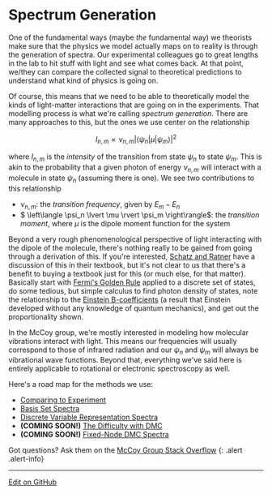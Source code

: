 # Spectrum Generation

One of the fundamental ways (maybe _the_ fundamental way) we theorists make sure that the physics we model actually maps on to reality is through the generation of spectra. Our experimental colleagues go to great lengths in the lab to hit stuff with light and see what comes back. At that point, we/they can compare the collected signal to theoretical predictions to understand what kind of physics is going on.

Of course, this means that we need to be able to theoretically model the kinds of light-matter interactions that are going on in the experiments. That modelling process is what we're calling _spectrum generation_. There are many approaches to this, but the ones we use center on the relationship

$$
I_{n,m} \propto \nu_{n,m} {\left\lvert \left\langle \psi_n | \mu | \psi_m \right\rangle \right\rvert}^{2}
$$

where $I_{n,m}$ is the _intensity_ of the transition from state $\psi_n$ to state $\psi_m$. This is akin to the probability that a given photon of energy $\nu_{n,m}$ will interact with a molecule in state $\psi_n$ (assuming there is one). We see two contributions to this relationship

* $\nu_{n,m}$: the _transition frequency_, given by $E_m - E_n$
* $  \left\langle \psi_n \lvert \mu \rvert \psi_m \right\rangle$: the _transition moment_, where $\mu$ is the dipole moment function for the system

Beyond a very rough phenomenological perspective of light interacting with the dipole of the molecule, there's nothing really to be gained from going through a derivation of this.
If you're interested, [Schatz and Ratner](https://books.google.com/books/about/Quantum_Mechanics_in_Chemistry.html?id=T9KBlS-bj0sC) have a discussion of this in their textbook, but it's not clear to us that there's a benefit to buying a textbook just for this (or much else, for that matter). Basically start with [Fermi's Golden Rule](https://en.wikipedia.org/wiki/Fermi%27s_golden_rule#Discrete_spectrum_of_final_states) applied to a discrete set of states, do some tedious, but simple calculus to find photon density of states, note the relationship to the [Einstein B-coefficients](https://en.wikipedia.org/wiki/Einstein_coefficients) (a result that Einstein developed without any knowledge of quantum mechanics), and get out the proportionality shown. 

In the McCoy group, we're mostly interested in modeling how molecular vibrations interact with light. This means our frequencies will usually correspond to those of infrared radiation and our $\psi_n$ and $\psi_m$ will always be vibrational wave functions.
Beyond that, everything we've said here is entirely applicable to rotational or electronic spectroscopy as well.

Here's a road map for the methods we use:

* [Comparing to Experiment](StickSpectra.md)
* [Basis Set Spectra](BasisSetSpectra.md)
* [Discrete Variable Representation Spectra](DVRSpectra.md)
* **(COMING SOON!)** [The Difficulty with DMC](DMCSpectraDifficulties.md)
* **(COMING SOON!)** [Fixed-Node DMC Spectra](FixedNodeSpectra.md)

Got questions? Ask them on the [McCoy Group Stack Overflow](https://stackoverflow.com/c/mccoygroup/questions/ask)
{: .alert .alert-info}

---

[Edit on GitHub](https://github.com/McCoyGroup/References/edit/gh-pages/References/Spectrum%20Generation/index.md)
